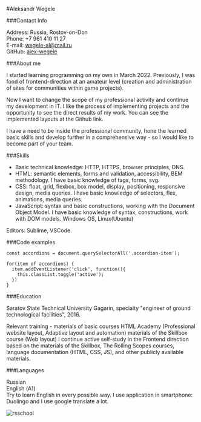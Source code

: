 #Aleksandr Wegele

###Contact Info

Address: Russia, Rostov-on-Don  
Phone: +7 961 410 11 27  
E-mail: wegele-al@mail.ru  
GitHub: [alex-wegele](https://github.com/alex-wegele)


###About me

I started learning programming on my own in March 2022. Previously, I was fond of frontend-direction at an amateur level (creation and administration of sites for communities within game projects).

Now I want to change the scope of my professional activity and continue my development in IT. I like the process of implementing projects and the opportunity to see the direct results of my work. You can see the implemented layouts at the Github link.

I have a need to be inside the professional community, hone the learned basic skills and develop further in a comprehensive way - so I would like to become part of your team.

###Skills

- Basic technical knowledge: HTTP, HTTPS, browser principles, DNS.
- HTML: semantic elements, forms and validation, accessibility, BEM methodology.
I have basic knowledge of tags, forms, svg.
- CSS: float, grid, flexbox, box model, display, positioning, responsive design, media queries.
I have basic knowledge of selectors, flex, animations, media queries.
- JavaScript: syntax and basic constructions, working with the Document Object Model.
I have basic knowledge of syntax, constructions, work with DOM models.
Windows OS, Linux(Ubuntu)

Editors: Sublime, VSCode.

###Code examples

```
const accordions = document.querySelectorAll('.accordion-item');

for(item of accordions) {
  item.addEventListener('click', function(){
    this.classList.toggle('active');
  })
}
```
###Education

Saratov State Technical University Gagarin, specialty "engineer of ground technological facilities", 2016.

Relevant training - materials of basic courses HTML Academy (Professional website layout, Adaptive layout and automation)
materials of the Skillbox course (Web layout)
I continue active self-study in the Frontend direction based on the materials of the Skillbox, 
The Rolling Scopes courses, language documentation (HTML, CSS, JS), and other publicly available materials.


###Languages

Russian  
English (А1)  
Try to learn English in every possible way. I use application in smartphone: Duolingo and I use google translate a lot.  
  
    
![rsschool](https://app.rs.school/static/images/logo-rsschool3.png)
